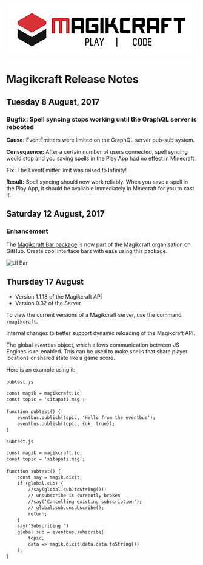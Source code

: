 ![Magikcraft Banner](readmeResources/logo.png)

# Magikcraft Release Notes

## Tuesday 8 August, 2017

### Bugfix: Spell syncing stops working until the GraphQL server is rebooted

**Cause:** EventEmitters were limited on the GraphQL server pub-sub system.

**Consequence:** After a certain number of users connected, spell syncing would stop and you saving spells in the Play App had no effect in Minecraft.

**Fix:** The EventEmitter limit was raised to Infinity!

**Result:** Spell syncing should now work reliably. When you save a spell in the Play App, it should be available immediately in Minecraft for you to cast it.

## Saturday 12 August, 2017

### Enhancement

The [Magikcraft Bar package](http://github.com/magikcraft/magikcraft-lore-ui-bar) is now part of the Magikcraft organisation on GitHub. Create cool interface bars with ease using this package.

![UI Bar](https://media.giphy.com/media/xTkcEzfUCkrTC1q6li/giphy.gif)

## Thursday 17 August

* Version 1.1.18 of the Magikcraft API 
* Version 0.32 of the Server

To view the current versions of a Magikcraft server, use the command `/magikcraft`.

Internal changes to better support dynamic reloading of the Magikcraft API.

The global `eventbus` object, which allows communication between JS Engines is re-enabled. This can be used to make spells that share player locations or shared state like a game score.

Here is an example using it:

`pubtest.js`
```
const magik = magikcraft.io;
const topic = 'sitapati.msg';

function pubtest() {
    eventbus.publish(topic, 'Hello from the eventbus');
    eventbus.publish(topic, {ok: true});
}
```

`subtest.js`
```
const magik = magikcraft.io;
const topic = 'sitapati.msg';

function subtest() {
    const say = magik.dixit;
    if (global.sub) {
        //say(global.sub.toString());
        // unsubscribe is currently broken
        //say('Cancelling existing subscription');
        // global.sub.unsubscribe();
        return;
    }
    say('Subscribing ')
    global.sub = eventbus.subscribe(
        topic, 
        data => magik.dixit(data.data.toString())
    );
}
```

